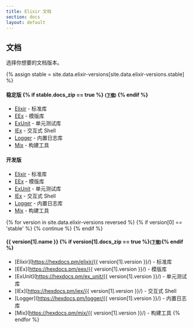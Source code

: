 ```yaml
---
title: Elixir 文档
section: docs
layout: default
---
```


## 文档

选择你想要的文档版本。

{% assign stable = site.data.elixir-versions[site.data.elixir-versions.stable] %}

<h4 id="stable">稳定版
  {% if stable.docs_zip == true %}
    <small>(<a href="https://github.com/elixir-lang/elixir/releases/download/v{{ stable.version }}/Docs.zip">下载</a>)</small>
  {% endif %}
</h4>

* [Elixir](https://hexdocs.pm/elixir/) - 标准库
* [EEx](https://hexdocs.pm/eex/) - 模版库
* [ExUnit](https://hexdocs.pm/ex_unit/) - 单元测试库
* [IEx](https://hexdocs.pm/iex/) - 交互式 Shell
* [Logger](https://hexdocs.pm/logger/) - 内置日志库
* [Mix](https://hexdocs.pm/mix/) - 构建工具

#### 开发版

* [Elixir](https://hexdocs.pm/elixir/master/) - 标准库
* [EEx](https://hexdocs.pm/eex/master/) - 模版库
* [ExUnit](https://hexdocs.pm/ex_unit/master/) - 单元测试库
* [IEx](https://hexdocs.pm/iex/master/) - 交互式 Shell
* [Logger](https://hexdocs.pm/logger/master/) - 内置日志库
* [Mix](https://hexdocs.pm/mix/master/) - 构建工具

{% for version in site.data.elixir-versions reversed %}
  {% if version[0] == 'stable' %}
    {% continue %}
  {% endif %}

<h4 id="{{ version[1].name }}">{{ version[1].name }}
  {% if version[1].docs_zip == true %}<small>(<a href="https://github.com/elixir-lang/elixir/releases/download/v{{ version[1].version }}/Docs.zip">下载</a>)</small>{% endif %}
</h4>

* [Elixir](https://hexdocs.pm/elixir/{{ version[1].version }}/) - 标准库
* [EEx](https://hexdocs.pm/eex/{{ version[1].version }}/) - 模版库
* [ExUnit](https://hexdocs.pm/ex_unit/{{ version[1].version }}/) - 单元测试库
* [IEx](https://hexdocs.pm/iex/{{ version[1].version }}/) - 交互式 Shell
* [Logger](https://hexdocs.pm/logger/{{ version[1].version }}/) - 内置日志库
* [Mix](https://hexdocs.pm/mix/{{ version[1].version }}/) - 构建工具
{% endfor %}
